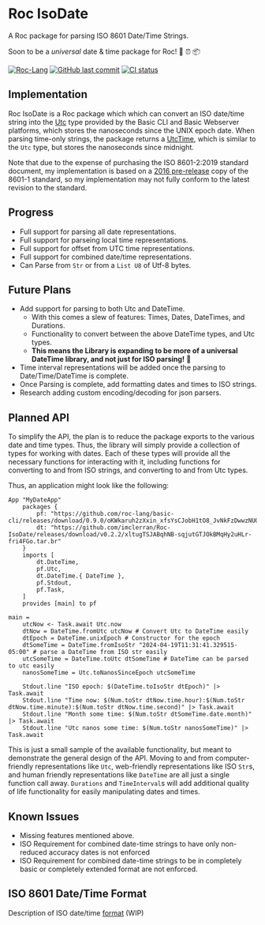 # Roc IsoDate
A Roc package for parsing ISO 8601 Date/Time Strings. 

Soon to be a _universal_ date & time package for Roc! 📆 ⏰ 📦

[![Roc-Lang][roc_badge]][roc_link]
[![GitHub last commit][last_commit_badge]][last_commit_link]
[![CI status][ci_status_badge]][ci_status_link]

## Implementation
Roc IsoDate is a Roc package which which can convert an ISO date/time string into the [Utc][utc_link] type provided by the Basic CLI and Basic Webserver platforms, which stores the nanoseconds since the UNIX epoch date. When parsing time-only strings, the package returns a [UtcTime][utctime_link], which is similar to the `Utc` type, but stores the nanoseconds since midnight.

Note that due to the expense of purchasing the ISO 8601-2:2019 standard document, my implementation is based on a [2016 pre-release][iso_8601_doc] copy of the 8601-1 standard, so my implementation may not fully conform to the latest revision to the standard.

## Progress
- Full support for parsing all date representations.
- Full support for parseing local time representations.
- Full support for offset from UTC time representations.
- Full support for combined date/time representations.
- Can Parse from `Str` or from a `List U8` of Utf-8 bytes.

## Future Plans
- Add support for parsing to both Utc and DateTime.
  - With this comes a slew of features: Times, Dates, DateTimes, and Durations.
  - Functionality to convert between the above DateTime types, and Utc types.
  - __This means the Library is expanding to be more of a universal DateTime library, and not just for ISO parsing!__ 🚀
- Time interval representations will be added once the parsing to Date/Time/DateTime is complete.
- Once Parsing is complete, add formatting dates and times to ISO strings.
- Research adding custom encoding/decoding for json parsers.

## Planned API
To simplify the API, the plan is to reduce the package exports to the various date and time types. Thus, the library will simply provide a collection of types for working with dates. Each of these types will provide all the necessary functions for interacting with it, including functions for converting to and from ISO strings, and converting to and from Utc types.

Thus, an application might look like the following:
```roc
App "MyDateApp"
    packages {
        pf: "https://github.com/roc-lang/basic-cli/releases/download/0.9.0/oKWkaruh2zXxin_xfsYsCJobH1tO8_JvNkFzDwwzNUQ.tar.br"
        dt: "https://github.com/imclerran/Roc-IsoDate/releases/download/v0.2.2/xltugTSJABqhNB-sqjutGTJOkBMqHy2uHLr-fri4FGo.tar.br"
    }
    imports [
        dt.DateTime,
        pf.Utc,
        dt.DateTime.{ DateTime },
        pf.Stdout,
        pf.Task,
    ]
    provides [main] to pf

main =
    utcNow <- Task.await Utc.now
    dtNow = DateTime.fromUtc utcNow # Convert Utc to DateTime easily
    dtEpoch = DateTime.unixEpoch # Constructor for the epoch
    dtSomeTime = DateTime.fromIsoStr "2024-04-19T11:31:41.329515-05:00" # parse a DateTime from ISO str easily
    utcSomeTime = DateTime.toUtc dtSomeTime # DateTime can be parsed to utc easily
    nanosSomeTime = Utc.toNanosSinceEpoch utcSomeTime
    
    Stdout.line "ISO epoch: $(DateTime.toIsoStr dtEpoch)" |> Task.await
    Stdout.line "Time now: $(Num.toStr dtNow.time.hour):$(Num.toStr dtNow.time.minute):$(Num.toStr dtNow.time.second)" |> Task.await
    Stdout.line "Month some time: $(Num.toStr dtSomeTime.date.month)" |> Task.await
    Stdout.line "Utc nanos some time: $(Num.toStr nanosSomeTime)" |> Task.await
```

This is just a small sample of the available functionality, but meant to demonstrate the general design of the API. Moving to and from computer-friendly representations like `Utc`, web-friendly representations like ISO `Str`s, and human friendly representations like `DateTime` are all just a single function call away.  `Durations` and `TimeInterval`s will add additional quality of life functionality for easily manipulating dates and times.

## Known Issues
- Missing features mentioned above.
- ISO Requirement for combined date-time strings to have only non-reduced accuracy dates is not enforced
- ISO Requirement for combined date-time strings to be in completely basic or completely extended format are not enforced.

## ISO 8601 Date/Time Format
Description of ISO date/time [format][iso_8601_md] (WIP)


[roc_badge]: https://img.shields.io/endpoint?url=https%3A%2F%2Fpastebin.com%2Fraw%2FGcfjHKzb
[roc_link]: https://github.com/roc-lang/roc
[ci_status_badge]: https://img.shields.io/github/actions/workflow/status/imclerran/roc-isodate/ci.yml
[ci_status_link]: https://github.com/imclerran/Roc-IsoDate/actions/workflows/ci.yml
[last_commit_badge]: https://img.shields.io/github/last-commit/imclerran/roc-isodate
[last_commit_link]: https://github.com/imclerran/Roc-IsoDate/commits/main/

[iso_8601_doc]: https://www.loc.gov/standards/datetime/iso-tc154-wg5_n0038_iso_wd_8601-1_2016-02-16.pdf
[utc_link]: https://github.com/roc-lang/basic-cli/blob/main/platform/Utc.roc
[utctime_link]: https://github.com/imlerran/roc-isodate/blob/main/platform/UtcTime.roc
[iso_8601_md]: ISO_8601.md
